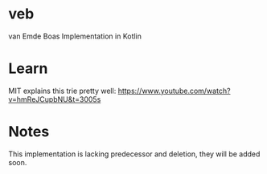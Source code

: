 # veb
van Emde Boas Implementation in Kotlin

# Learn
MIT explains this trie pretty well: https://www.youtube.com/watch?v=hmReJCupbNU&t=3005s

# Notes
This implementation is lacking predecessor and deletion, they will be added soon.

